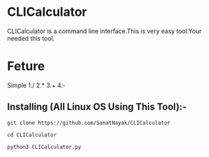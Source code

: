 # CLICalculator
CLICalculator is a command line interface.This is very easy tool.Your needed this tool.
# Feture
Simple
1./
2.*
3.+
4.-
## Installing (All Linux OS Using This Tool):-
```
git clone https://github.com/SanatNayak/CLICalculator
```
```
cd CLICalculator
```
```
python3 CLICalculator.py
```
